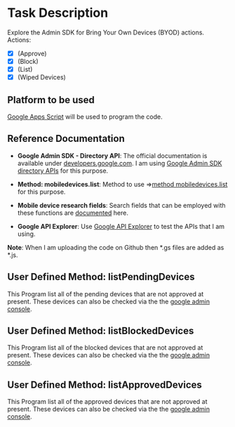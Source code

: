 # Task Description
Explore the Admin SDK for Bring Your Own Devices (BYOD) actions. 
Actions:
- [x] (Approve) 
- [x] (Block)
- [x] (List) 
- [x] (Wiped Devices)

## Platform to be used
[Google Apps Script](https://developers.google.com/apps-script) will be used to program the code. 

## Reference Documentation
- **Google Admin SDK - Directory API**: The official documentation is available under [developers.google.com](developers.google.com). I am using [Google Admin SDK directory APIs](https://developers.google.com/admin-sdk) for this purpose. 

- **Method: mobiledevices.list**: Method to use =>[method mobiledevices.list](https://developers.google.com/admin-sdk/directory/reference/rest/v1/mobiledevices/list) for this purpose. 

- **Mobile device research fields**: Search fields that can be employed with these functions are [documented](https://developers.google.com/admin-sdk/directory/v1/search-operators) here.

- **Google API Explorer**: Use [Google API Explorer](https://developers.google.com/explorer-help/) to test the APIs that I am using. 

**Note**: When I am uploading the code on Github then *.gs files are added as *.js. 

## User Defined Method: listPendingDevices
This Program list all of the pending devices that are not approved at present. These devices can also be checked via the the [google admin console](www.admin.google.com).  

## User Defined Method: listBlockedDevices
This Program list all of the blocked devices that are not approved at present. These devices can also be checked via the the [google admin console](www.admin.google.com).  

## User Defined Method: listApprovedDevices
This Program list all of the approved devices that are not approved at present. These devices can also be checked via the the [google admin console](www.admin.google.com). 
